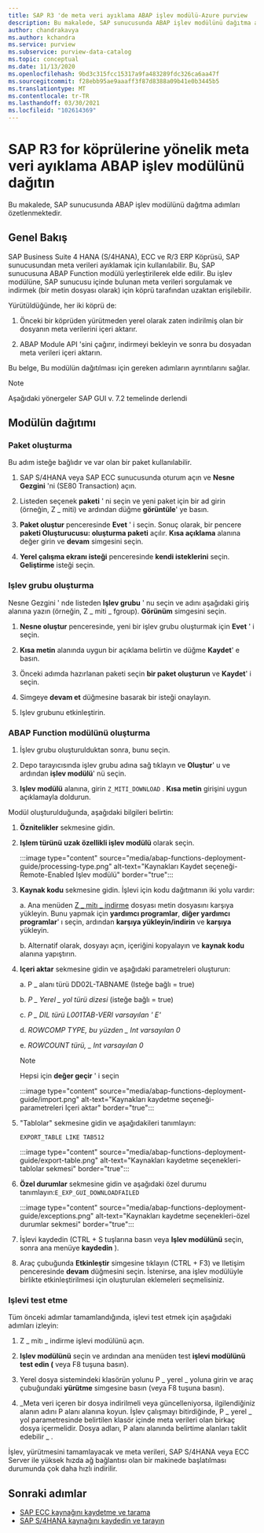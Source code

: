 ```yaml
---
title: SAP R3 'de meta veri ayıklama ABAP işlev modülü-Azure purview
description: Bu makalede, SAP sunucusunda ABAP işlev modülünü dağıtma adımları özetlenmektedir
author: chandrakavya
ms.author: kchandra
ms.service: purview
ms.subservice: purview-data-catalog
ms.topic: conceptual
ms.date: 11/13/2020
ms.openlocfilehash: 9bd3c315fcc15317a9fa483289fdc326ca6aa47f
ms.sourcegitcommit: f28ebb95ae9aaaff3f87d8388a09b41e0b3445b5
ms.translationtype: MT
ms.contentlocale: tr-TR
ms.lasthandoff: 03/30/2021
ms.locfileid: "102614369"
---
```

# <a name="deploy-the-metadata-extraction-abap-function-module-for-the-sap-r3-family-of-bridges"></a>SAP R3 for köprülerine yönelik meta veri ayıklama ABAP işlev modülünü dağıtın

Bu makalede, SAP sunucusunda ABAP işlev modülünü dağıtma adımları özetlenmektedir.

## <a name="overview"></a>Genel Bakış

SAP Business Suite 4 HANA (S/4HANA), ECC ve R/3 ERP Köprüsü, SAP sunucusundan meta verileri ayıklamak için kullanılabilir. Bu, SAP sunucusuna ABAP Function modülü yerleştirilerek elde edilir. Bu işlev modülüne, SAP sunucusu içinde bulunan meta verileri sorgulamak ve indirmek (bir metin dosyası olarak) için köprü tarafından uzaktan erişilebilir.

Yürütüldüğünde, her iki köprü de:

1. Önceki bir köprüden yürütmeden yerel olarak zaten indirilmiş olan bir dosyanın meta verilerini içeri aktarır.

2. ABAP Module API 'sini çağırır, indirmeyi bekleyin ve sonra bu dosyadan meta verileri içeri aktarın.

Bu belge, Bu modülün dağıtılması için gereken adımların ayrıntılarını sağlar.

> [!Note]
> Aşağıdaki yönergeler SAP GUI v. 7.2 temelinde derlendi

## <a name="deployment-of-the-module"></a>Modülün dağıtımı

### <a name="create-a-package"></a>Paket oluşturma

Bu adım isteğe bağlıdır ve var olan bir paket kullanılabilir.

1. SAP S/4HANA veya SAP ECC sunucusunda oturum açın ve **Nesne Gezgini** 'ni (SE80 Transaction) açın.

2. Listeden seçenek **paketi** ' ni seçin ve yeni paket için bir ad girin (örneğin, Z \_ miti) ve ardından düğme **görüntüle**' ye basın.

3. **Paket oluştur** penceresinde **Evet** ' i seçin. Sonuç olarak, bir pencere **paketi Oluşturucusu: oluşturma paketi** açılır. **Kısa açıklama** alanına değer girin ve **devam** simgesini seçin.

4. **Yerel çalışma ekranı isteği** penceresinde **kendi isteklerini** seçin. **Geliştirme** isteği seçin.

### <a name="create-a-function-group"></a>Işlev grubu oluşturma

Nesne Gezgini ' nde listeden **Işlev grubu** ' nu seçin ve adını aşağıdaki giriş alanına yazın (örneğin, Z \_ miti \_ fgroup). **Görünüm** simgesini seçin.

1. **Nesne oluştur** penceresinde, yeni bir işlev grubu oluşturmak için **Evet** ' i seçin.

2. **Kısa metin** alanında uygun bir açıklama belirtin ve düğme **Kaydet**' e basın.

3. Önceki adımda hazırlanan paketi seçin **bir paket oluşturun** ve **Kaydet**' i seçin.

4. Simgeye **devam et** düğmesine basarak bir isteği onaylayın.

5. Işlev grubunu etkinleştirin.

### <a name="create-the-abap-function-module"></a>ABAP Function modülünü oluşturma

1. İşlev grubu oluşturulduktan sonra, bunu seçin.

2. Depo tarayıcısında işlev grubu adına sağ tıklayın ve **Oluştur**' u ve ardından **işlev modülü**' nü seçin.

3. **Işlev modülü** alanına, girin `Z_MITI_DOWNLOAD` . **Kısa metin** girişini uygun açıklamayla doldurun.

Modül oluşturulduğunda, aşağıdaki bilgileri belirtin:

1. **Öznitelikler** sekmesine gidin.

2. **Işlem türünü** **uzak özellikli işlev modülü** olarak seçin.

   :::image type="content" source="media/abap-functions-deployment-guide/processing-type.png" alt-text="Kaynakları Kaydet seçeneği-Remote-Enabled Işlev modülü" border="true":::

3. **Kaynak kodu** sekmesine gidin. İşlevi için kodu dağıtmanın iki yolu vardır:

   a. Ana menüden [Z \_ mitı \_ indirme](https://github.com/Azure/Purview-Samples/tree/master/connectors/sap) dosyası metin dosyasını karşıya yükleyin. Bunu yapmak için **yardımcı programlar**, **diğer yardımcı programlar**' ı seçin, ardından **karşıya yükleyin/indirin** ve **karşıya** yükleyin.

   b. Alternatif olarak, dosyayı açın, içeriğini kopyalayın ve **kaynak kodu** alanına yapıştırın.

4. **Içeri aktar** sekmesine gidin ve aşağıdaki parametreleri oluşturun:

   a.  P \_ alanı türü DD02L-TABNAME (Isteğe bağlı = true)

   b.  *P \_ Yerel \_ yol türü dizesi* (isteğe bağlı = true)

   c.  *P \_ DIL türü L001TAB-VERI varsayılan \' E\'*

   d.  *ROWCOMP TYPE, bu yüzden \_ Int varsayılan 0*

   e.  *ROWCOUNT türü, \_ Int varsayılan 0*

   > [!Note]
   > Hepsi için **değer geçir** ' i seçin

   :::image type="content" source="media/abap-functions-deployment-guide/import.png" alt-text="Kaynakları kaydetme seçeneği-parametreleri Içeri aktar" border="true":::

5. "Tablolar" sekmesine gidin ve aşağıdakileri tanımlayın:

   `EXPORT_TABLE LIKE TAB512`

   :::image type="content" source="media/abap-functions-deployment-guide/export-table.png" alt-text="Kaynakları kaydetme seçenekleri-tablolar sekmesi" border="true":::

6. **Özel durumlar** sekmesine gidin ve aşağıdaki özel durumu tanımlayın:`E_EXP_GUI_DOWNLOADFAILED`

   :::image type="content" source="media/abap-functions-deployment-guide/exceptions.png" alt-text="Kaynakları kaydetme seçenekleri-özel durumlar sekmesi" border="true":::

7. İşlevi kaydedin (CTRL + S tuşlarına basın veya **Işlev modülünü** seçin, sonra ana menüye **kaydedin** ).

8. Araç çubuğunda **Etkinleştir** simgesine tıklayın (CTRL + F3) ve Iletişim penceresinde  **devam** düğmesini seçin. İstenirse, ana işlev modülüyle birlikte etkinleştirilmesi için oluşturulan eklemeleri seçmelisiniz.

### <a name="testing-the-function"></a>Işlevi test etme

Tüm önceki adımlar tamamlandığında, işlevi test etmek için aşağıdaki adımları izleyin:

1. Z \_ mitı \_ indirme işlevi modülünü açın.

2. **Işlev modülünü** seçin ve ardından ana menüden test **işlevi modülünü** **test edin (** veya F8 tuşuna basın).

3. Yerel dosya sistemindeki klasörün yolunu P \_ yerel \_ yoluna girin ve araç çubuğundaki **yürütme** simgesine basın (veya F8 tuşuna basın).

4. \_Meta veri içeren bir dosya indirilmeli veya güncelleniyorsa, ilgilendiğiniz alanın adını P alanı alanına koyun. İşlev çalışmayı bitirdiğinde, P \_ yerel \_ yol parametresinde belirtilen klasör içinde meta verileri olan birkaç dosya içermelidir. Dosya adları, P alanı alanında belirtime alanları taklit edebilir \_ .

İşlev, yürütmesini tamamlayacak ve meta verileri, SAP S/4HANA veya ECC Server ile yüksek hızda ağ bağlantısı olan bir makinede başlatılması durumunda çok daha hızlı indirilir.

## <a name="next-steps"></a>Sonraki adımlar

- [SAP ECC kaynağını kaydetme ve tarama](register-scan-sapecc-source.md)
- [SAP S/4HANA kaynağını kaydedin ve tarayın](register-scan-saps4hana-source.md)

